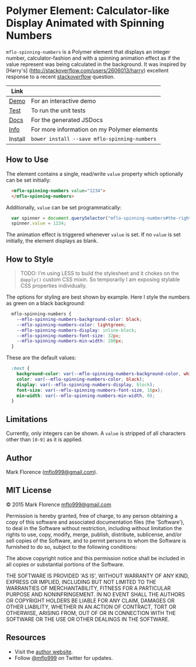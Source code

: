 # Polymer Element: Calculator-like Display Animated with Spinning Numbers

```mflo-spinning-numbers``` is a Polymer element that displays an integer number,
calculator-fashion and with a spinning animation effect as if the value
represent was being calculated in the background. It was inspired by [Harry's]
(http://stackoverflow.com/users/2606013/harry) excellent response to a recent
[stack*overflow*](http://stackoverflow.com/questions/27956723/css-animation-number-increment-effect)
question.

| Link |  |
|---|---|
| [Demo](http://mflo-spinning-numbers.surge.sh/demo.html) | For an interactive demo |
| [Test](http://mflo-spinning-numbers.surge.sh/test.html) | To run the unit tests |
| [Docs](http://mflo.io/mflo-polymer-components/jsdoc/mflo-spinning-numbers/0.0.1/index.html) | For the generated JSDocs |
| [Info](http://mflo.io/mflo-polymer-components/) | For more information on my Polymer elements |
| Install | ```bower install --save mflo-spinning-numbers``` |


## How to Use

The element contains a single, read/write ```value``` property which optionally can be set initially:
 
```html
  <mflo-spinning-numbers value="1234">
  </mflo-spinning-numbers>
```

Additionally, ```value``` can be set programmatically:

```javascript
  var spinner = document.querySelector("mflo-spinning-numbers#the-right-one");
  spinner.value = 1234;
```

The animation effect is triggered whenever ```value``` is set. If no ```value``` is set initially, 
the element displays as blank.


## How to Style

> TODO: I'm using LESS to build the stylesheet and it chokes on the ```@apply()``` custom CSS
mixin. So temporarily I am exposing stylable CSS properties individually.

The options for styling are best shown by example. Here I style the numbers as green on a
black background:

```css
  mflo-spinning-numbers {
    --mflo-spinning-numbers-background-color: black;
    --mflo-spinning-numbers-color: lightgreen;
    --mflo-spinning-numbers-display: inline-block;
    --mflo-spinning-numbers-font-size: 32px;
    --mflo-spinning-numbers-min-width: 280px;
  }
```

These are the default values:

```css
  :host {
    background-color: var(--mflo-spinning-numbers-background-color, white);
    color: var(--mflo-spinning-numbers-color, black);
    display: var(--mflo-spinning-numbers-display, block);
    font-size: var(--mflo-spinning-numbers-font-size, 16px);
    min-width: var(--mflo-spinning-numbers-min-width, 0);
  }
```


## Limitations

Currently, only integers can be shown. A ```value``` is stripped of all characters other
than ```[0-9]``` as it is applied.



## Author

Mark Florence (mflo999@gmail.com).


## MIT License

&copy; 2015 Mark Florence <mflo999@gmail.com>

Permission is hereby granted, free of charge, to any person obtaining
a copy of this software and associated documentation files (the
'Software'), to deal in the Software without restriction, including
without limitation the rights to use, copy, modify, merge, publish,
distribute, sublicense, and/or sell copies of the Software, and to
permit persons to whom the Software is furnished to do so, subject to
the following conditions:

The above copyright notice and this permission notice shall be
included in all copies or substantial portions of the Software.

THE SOFTWARE IS PROVIDED 'AS IS', WITHOUT WARRANTY OF ANY KIND,
EXPRESS OR IMPLIED, INCLUDING BUT NOT LIMITED TO THE WARRANTIES OF
MERCHANTABILITY, FITNESS FOR A PARTICULAR PURPOSE AND NONINFRINGEMENT.
IN NO EVENT SHALL THE AUTHORS OR COPYRIGHT HOLDERS BE LIABLE FOR ANY
CLAIM, DAMAGES OR OTHER LIABILITY, WHETHER IN AN ACTION OF CONTRACT,
TORT OR OTHERWISE, ARISING FROM, OUT OF OR IN CONNECTION WITH THE
SOFTWARE OR THE USE OR OTHER DEALINGS IN THE SOFTWARE.


## Resources

- Visit the [author website](http://mflo.io).
- Follow [@mflo999](https://twitter.com/#!/mflo999) on Twitter for updates.